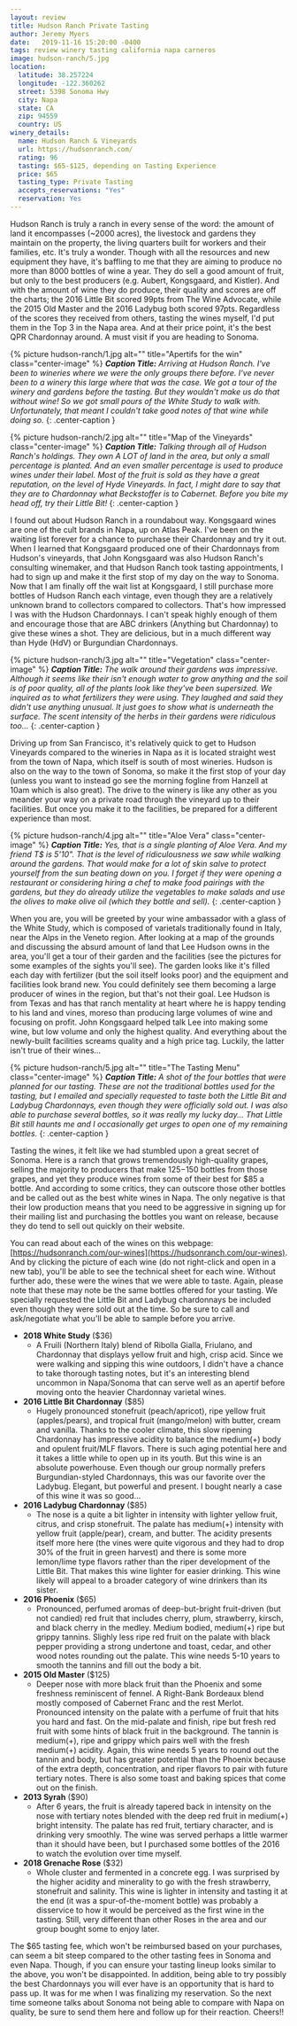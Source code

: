 ```yaml
---
layout: review
title: Hudson Ranch Private Tasting
author: Jeremy Myers
date:   2019-11-16 15:20:00 -0400
tags: review winery tasting california napa carneros
image: hudson-ranch/5.jpg
location:
  latitude: 38.257224
  longitude: -122.360262
  street: 5398 Sonoma Hwy
  city: Napa
  state: CA
  zip: 94559
  country: US
winery_details:
  name: Hudson Ranch & Vineyards
  url: https://hudsonranch.com/
  rating: 96
  tasting: $65-$125, depending on Tasting Experience
  price: $65
  tasting_type: Private Tasting
  accepts_reservations: "Yes"
  reservation: Yes
---
```

Hudson Ranch is truly a ranch in every sense of the word: the amount of land it encompasses (~2000 acres), the livestock and gardens they maintain on the property, the living quarters built for workers and their families, etc.  It's truly a wonder.  Though with all the resources and new equipment they have, it's baffling to me that they are aiming to produce no more than 8000 bottles of wine a year.  They do sell a good amount of fruit, but only to the best producers (e.g. Aubert, Kongsgaard, and Kistler).  And with the amount of wine they do produce, their quality and scores are off the charts; the 2016 Little Bit scored 99pts from The Wine Advocate, while the 2015 Old Master and the 2016 Ladybug both scored 97pts.  Regardless of the scores they received from others, tasting the wines myself, I'd put them in the Top 3 in the Napa area.  And at their price point, it's the best QPR Chardonnay around.  A must visit if you are heading to Sonoma.

{% picture hudson-ranch/1.jpg alt="" title="Apertifs for the win" class="center-image" %}
***Caption Title:*** *Arriving at Hudson Ranch.  I've been to wineries where we were the only groups there before.  I've never been to a winery this large where that was the case.  We got a tour of the winery and gardens before the tasting.  But they wouldn't make us do that without wine!  So we got small pours of the White Study to walk with.  Unfortunately, that meant I couldn't take good notes of that wine while doing so.*
{: .center-caption }

{% picture hudson-ranch/2.jpg alt="" title="Map of the Vineyards" class="center-image" %}
***Caption Title:*** *Talking through all of Hudson Ranch's holdings.  They own A LOT of land in the area, but only a small percentage is planted.  And an even smaller percentage is used to produce wines under their label.  Most of the fruit is sold as they have a great reputation, on the level of Hyde Vineyards.  In fact, I might dare to say that they are to Chardonnay what Beckstoffer is to Cabernet.  Before you bite my head off, try their Little Bit!*
{: .center-caption }

I found out about Hudson Ranch in a roundabout way.  Kongsgaard wines are one of the cult brands in Napa, up on Atlas Peak.  I've been on the waiting list forever for a chance to purchase their Chardonnay and try it out.  When I learned that Kongsgaard produced one of their Chardonnays from Hudson's vineyards, that John Kongsgaard was also Hudson Ranch's consulting winemaker, and that Hudson Ranch took tasting appointments, I had to sign up and make it the first stop of my day on the way to Sonoma.  Now that I am finally off the wait list at Kongsgaard, I still purchase more bottles of Hudson Ranch each vintage, even though they are a relatively unknown brand to collectors compared to collectors.  That's how impressed I was with the Hudson Chardonnays.  I can't speak highly enough of them and encourage those that are ABC drinkers (Anything but Chardonnay) to give these wines a shot.  They are delicious, but in a much different way than Hyde (HdV) or Burgundian Chardonnays.

{% picture hudson-ranch/3.jpg alt="" title="Vegetation" class="center-image" %}
***Caption Title:*** *The walk around their gardens was impressive.  Although it seems like their isn't enough water to grow anything and the soil is of poor quality, all of the plants look like they've been supersized.  We inquired as to what fertilizers they were using.  They laughed and said they didn't use anything unusual.  It just goes to show what is underneath the surface.  The scent intensity of the herbs in their gardens were ridiculous too...*
{: .center-caption }

Driving up from San Francisco, it's relatively quick to get to Hudson Vineyards compared to the wineries in Napa as it is located straight west from the town of Napa, which itself is south of most wineries.  Hudson is also on the way to the town of Sonoma, so make it the first stop of your day (unless you want to instead go see the morning fogline from Hanzell at 10am which is also great).  The drive to the winery is like any other as you meander your way on a private road through the vineyard up to their facilities.  But once you make it to the facilities, be prepared for a different experience than most.

{% picture hudson-ranch/4.jpg alt="" title="Aloe Vera" class="center-image" %}
***Caption Title:*** *Yes, that is a single planting of Aloe Vera.  And my friend T$ is 5'10".  That is the level of ridiculousness we saw while walking around the gardens.  That would make for a lot of skin salve to protect yourself from the sun beating down on you.  I forget if they were opening a restaurant or considering hiring a chef to make food pairings with the gardens, but they do already utilize the vegetables to make salads and use the olives to make olive oil (which they bottle and sell).*
{: .center-caption }

When you are, you will be greeted by your wine ambassador with a glass of the White Study, which is composed of varietals traditionally found in Italy, near the Alps in the Veneto region.  After looking at a map of the grounds and discussing the absurd amount of land that Lee Hudson owns in the area, you'll get a tour of their garden and the facilities (see the pictures for some examples of the sights you'll see).  The garden looks like it's filled each day with fertilizer (but the soil itself looks poor) and the equipment and facilities look brand new.  You could definitely see them becoming a large producer of wines in the region, but that's not their goal.  Lee Hudson is from Texas and has that ranch mentality at heart where he is happy tending to his land and vines, moreso than producing large volumes of wine and focusing on profit.  John Kongsgaard helped talk Lee into making some wine, but low volume and only the highest quality.  And everything about the newly-built facilities screams quality and a high price tag.  Luckily, the latter isn't true of their wines...

{% picture hudson-ranch/5.jpg alt="" title="The Tasting Menu" class="center-image" %}
***Caption Title:*** *A shot of the four bottles that were planned for our tasting.  These are not the traditional bottles used for the tasting, but I emailed and specially requested to taste both the Little Bit and Ladybug Chardonnays, even though they were officially sold out.  I was also able to purchase several bottles, so it was really my lucky day...  That Little Bit still haunts me and I occasionally get urges to open one of my remaining bottles.*
{: .center-caption }

Tasting the wines, it felt like we had stumbled upon a great secret of Sonoma.  Here is a ranch that grows tremendously high-quality grapes, selling the majority to producers that make $125-$150 bottles from those grapes, and yet they produce wines from some of their best for $85 a bottle.  And according to some critics, they can outscore those other bottles and be called out as the best white wines in Napa.  The only negative is that their low production means that you need to be aggressive in signing up for their mailing list and purchasing the bottles you want on release, because they do tend to sell out quickly on their website.

You can read about each of the wines on this webpage: [https://hudsonranch.com/our-wines](https://hudsonranch.com/our-wines).  And by clicking the picture of each wine (do not right-click and open in a new tab), you'll be able to see the technical sheet for each wine.  Without further ado, these were the wines that we were able to taste.  Again, please note that these may note be the same bottles offered for your tasting.  We specially requested the Little Bit and Ladybug chardonnays be included even though they were sold out at the time.  So be sure to call and ask/negotiate what you'll be able to sample before you arrive.

* **2018 White Study** ($36)
  * A Fruili (Northern Italy) blend of Ribolla Gialla, Friulano, and Chardonnay that displays yellow fruit and high, crisp acid.  Since we were walking and sipping this wine outdoors, I didn't have a chance to take thorough tasting notes, but it's an interesting blend uncommon in Napa/Sonoma that can serve well as an apertif before moving onto the heavier Chardonnay varietal wines.
* **2016 Little Bit Chardonnay** ($85)
  * Hugely pronounced stonefruit (peach/apricot), ripe yellow fruit (apples/pears), and tropical fruit (mango/melon) with butter, cream and vanilla.  Thanks to the cooler climate, this slow ripening Chardonnay has impressive acidity to balance the medium(+) body and opulent fruit/MLF flavors.  There is such aging potential here and it takes a little while to open up in its youth.  But this wine is an absolute powerhouse.  Even though our group normally prefers Burgundian-styled Chardonnays, this was our favorite over the Ladybug.  Elegant, but powerful and present.  I bought nearly a case of this wine it was so good...
* **2016 Ladybug Chardonnay** ($85)
  * The nose is a quite a bit lighter in intensity with lighter yellow fruit, citrus, and crisp stonefruit.  The palate has medium(+) intensity with yellow fruit (apple/pear), cream, and butter.  The acidity presents itself more here (the vines were quite vigorous and they had to drop 30% of the fruit in green harvest) and there is some more lemon/lime type flavors rather than the riper development of the Little Bit.  That makes this wine lighter for easier drinking.  This wine likely will appeal to a broader category of wine drinkers than its sister.
* **2016 Phoenix** ($65)
  * Pronounced, perfumed aromas of deep-but-bright fruit-driven (but not candied) red fruit that includes cherry, plum, strawberry, kirsch, and black cherry in the medley.  Medium bodied, medium(+) ripe but grippy tannins.  Slighly less ripe red fruit on the palate with black pepper providing a strong undertone and toast, cedar, and other wood notes rounding out the palate.  This wine needs 5-10 years to smooth the tannins and fill out the body a bit.
* **2015 Old Master** ($125)
  * Deeper nose with more black fruit than the Phoenix and some freshness reminiscent of fennel.  A Right-Bank Bordeaux blend mostly composed of Cabernet Franc and the rest Merlot.  Pronounced intensity on the palate with a perfume of fruit that hits you hard and fast.  On the mid-palate and finish, ripe but fresh red fruit with some hints of black fruit in the background.  The tannin is medium(+), ripe and grippy which pairs well with the fresh medium(+) acidity.  Again, this wine needs 5 years to round out the tannin and body, but has greater potential than the Phoenix because of the extra depth, concentration, and riper flavors to pair with future tertiary notes.  There is also some toast and baking spices that come out on the finish.
* **2013 Syrah** ($90)
  * After 6 years, the fruit is already tapered back in intensity on the nose with tertiary notes blended with the deep red fruit in medium(+) bright intensity.  The palate has red fruit, tertiary character, and is drinking very smoothly.  The wine was served perhaps a little warmer than it should have been, but I purchased some bottles of the 2016 to watch the evolution over time myself.
* **2018 Grenache Rose** ($32)
  * Whole cluster and fermented in a concrete egg.  I was surprised by the higher acidity and minerality to go with the fresh strawberry, stonefruit and salinity.  This wine is lighter in intensity and tasting it at the end (it was a spur-of-the-moment bottle) was probably a disservice to how it would be perceived as the first wine in the tasting.  Still, very different than other Roses in the area and our group bought some to enjoy later.

The $65 tasting fee, which won't be reimbursed based on your purchases, can seem a bit steep compared to the other tasting fees in Sonoma and even Napa.  Though, if you can ensure your tasting lineup looks similar to the above, you won't be disappointed.  In addition, being able to try possibly the best Chardonnays you will ever have is an opportunity that is hard to pass up.  It was for me when I was finalizing my reservation.  So the next time someone talks about Sonoma not being able to compare with Napa on quality, be sure to send them here and follow up for their reaction.  Cheers!!
